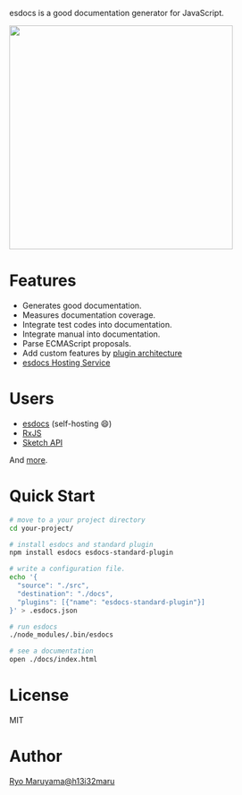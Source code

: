 esdocs is a good documentation generator for JavaScript.

<img class="screen-shot no-border" src="./manual/asset/image/top.png" width="400px">

# Features
- Generates good documentation.
- Measures documentation coverage.
- Integrate test codes into documentation.
- Integrate manual into documentation.
- Parse ECMAScript proposals.
- Add custom features by [plugin architecture](https://github.com/esdocs/esdocs-plugins)
- [esdocs Hosting Service](https://doc.esdocs.org)

# Users
- [esdocs](https://doc.esdocs.org/github.com/esdocs/esdocs/) (self-hosting &#x1F604;)
- [RxJS](http://reactivex.io/rxjs/)
- [Sketch API](http://developer.sketchapp.com/reference/api/)

And [more](https://github.com/search?o=desc&q=esdocs+filename%3Apackage.json+-user%3Ah13i32maru+-user%3Aesdocs+-user%3Aes-doc&ref=searchresults&s=indexed&type=Code&utf8=%E2%9C%93).

# Quick Start
```sh
# move to a your project directory
cd your-project/

# install esdocs and standard plugin
npm install esdocs esdocs-standard-plugin

# write a configuration file.
echo '{
  "source": "./src",
  "destination": "./docs",
  "plugins": [{"name": "esdocs-standard-plugin"}]
}' > .esdocs.json

# run esdocs
./node_modules/.bin/esdocs

# see a documentation
open ./docs/index.html
```

# License
MIT

# Author
[Ryo Maruyama@h13i32maru](https://twitter.com/h13i32maru)

